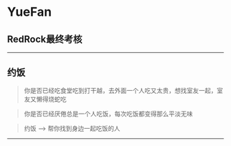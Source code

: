 # YueFan
## RedRock最终考核

---

## 约饭

> 你是否已经吃食堂吃到打干越，去外面一个人吃又太贵，想找室友一起，室友又懒得烧蛇吃

> 你是否已经厌倦总是一个人吃饭，每次吃饭都变得那么平淡无味

> 约饭 ——> 帮你找到身边一起吃饭的人

---
